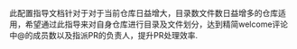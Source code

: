 此配置指导文档针对于对于当前仓库日益增大，目录数文件数日益增多的仓库适用，希望通过此指导来对自身仓库进行目录及文件划分，达到精简welcome评论中@的成员数以及指派PR的负责人，提升PR处理效率.
